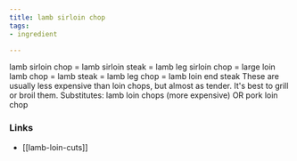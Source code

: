 ```yaml
---
title: lamb sirloin chop
tags:
- ingredient

---
```

lamb sirloin chop = lamb sirloin steak = lamb leg sirloin chop = large loin lamb chop = lamb steak = lamb leg chop = lamb loin end steak These are usually less expensive than loin chops, but almost as tender. It's best to grill or broil them. Substitutes: lamb loin chops (more expensive) OR pork loin chop

### Links

* [[lamb-loin-cuts]]
